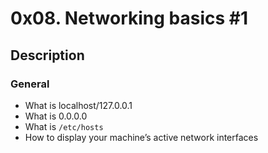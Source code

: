 # 0x08. Networking basics #1

## Description

### General

* What is localhost/127.0.0.1
* What is 0.0.0.0
* What is `/etc/hosts`
* How to display your machine’s active network interfaces
